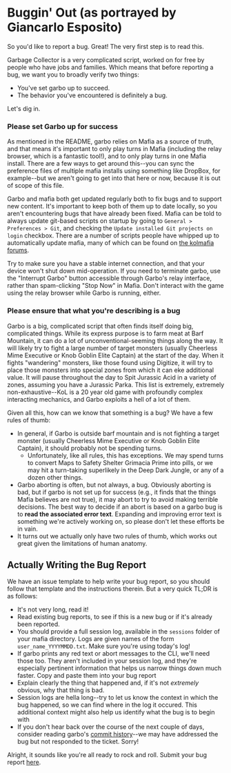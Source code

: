 # Buggin' Out (as portrayed by Giancarlo Esposito)

So you'd like to report a bug. Great! The very first step is to read this.

Garbage Collector is a very complicated script, worked on for free by people who have jobs and families. Which means that before reporting a bug, we want you to broadly verify two things:

- You've set garbo up to succeed.
- The behavior you've encountered is definitely a bug.

Let's dig in.

### Please set Garbo up for success

As mentioned in the README, garbo relies on Mafia as a source of truth, and that means it's important to only play turns in Mafia (including the relay browser, which is a fantastic tool!), and to only play turns in one Mafia install. There are a few ways to get around this--you can sync the preference files of multiple mafia installs using something like DropBox, for example--but we aren't going to get into that here or now, because it is out of scope of this file.

Garbo and mafia both get updated regularly both to fix bugs and to support new content. It's important to keep both of them up to date locally, so you aren't encountering bugs that have already been fixed. Mafia can be told to always update git-based scripts on startup by going to `General > Preferences > Git`, and checking the `Update installed Git projects on login` checkbox. There are a number of scripts people have whipped up to automatically update mafia, many of which can be found on [the kolmafia forums](https://kolmafia.us).

Try to make sure you have a stable internet connection, and that your device won't shut down mid-operation. If you need to terminate garbo, use the "Interrupt Garbo" button accessible through Garbo's relay interface, rather than spam-clicking "Stop Now" in Mafia. Don't interact with the game using the relay browser while Garbo is running, either.

### Please ensure that what you're describing is a bug

Garbo is a big, complicated script that often finds itself doing big, complicated things. While its express purpose is to farm meat at Barf Mountain, it can do a lot of unconventional-seeming things along the way. It will likely try to fight a large number of target monsters (usually Cheerless Mime Executive or Knob Goblin Elite Captain) at the start of the day. When it fights "wandering" monsters, like those found using Digitize, it will try to place those monsters into special zones from which it can eke additional value. It will pause throughout the day to Spit Jurassic Acid in a variety of zones, assuming you have a Jurassic Parka. This list is extremely, extremely non-exhaustive--KoL is a 20 year old game with profoundly complex interacting mechanics, and Garbo exploits a hell of a lot of them.

Given all this, how can we know that something is a bug? We have a few rules of thumb:

- In general, if Garbo is outside barf mountain and is not fighting a target monster (usually Cheerless Mime Executive or Knob Goblin Elite Captain), it should probably not be spending turns.
  - Unfortunately, like all rules, this has exceptions. We may spend turns to convert Maps to Safety Shelter Grimacia Prime into pills, or we may hit a turn-taking superlikely in the Deep Dark Jungle, or any of a dozen other things.
- Garbo aborting is often, but not always, a bug. Obviously aborting is bad, but if garbo is not set up for success (e.g., it finds that the things Mafia believes are not true), it may abort to try to avoid making terrible decisions. The best way to decide if an abort is based on a garbo bug is to **read the associated error text**. Expanding and improving error text is something we're actively working on, so please don't let these efforts be in vain.
- It turns out we actually only have two rules of thumb, which works out great given the limitations of human anatomy.

## Actually Writing the Bug Report

We have an issue template to help write your bug report, so you should follow that template and the instructions therein. But a very quick TL;DR is as follows:

- It's not very long, read it!
- Read existing bug reports, to see if this is a new bug or if it's already been reported.
- You should provide a full session log, available in the `sessions` folder of your mafia directory. Logs are given names of the form `user_name_YYYYMMDD.txt`. Make sure you're using today's log!
- If garbo prints any red text or abort messages to the CLI, we'll need those too. They aren't included in your session log, and they're especially pertinent information that helps us narrow things down much faster. Copy and paste them into your bug report
- Explain clearly the thing that happened and, if it's not _extremely_ obvious, why that thing is bad.
- Session logs are hella long--try to let us know the context in which the bug happened, so we can find where in the log it occured. This additional context might also help us identify what the bug is to begin with
- If you don't hear back over the course of the next couple of days, consider reading garbo's [commit history](https://github.com/loathers/garbage-collector/commits/main)--we may have addressed the bug but not responded to the ticket. Sorry!

Alright, it sounds like you're all ready to rock and roll. Submit your bug report [here](https://github.com/loathers/garbage-collector/issues).
